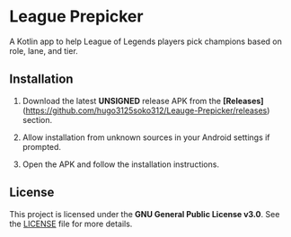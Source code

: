 # League Prepicker

A Kotlin app to help League of Legends players pick champions based on role, lane, and tier.

## Installation

1. Download the latest **UNSIGNED** release APK from the **[Releases]**(https://github.com/hugo3125soko312/Leauge-Prepicker/releases) section.

2. Allow installation from unknown sources in your Android settings if prompted.

3. Open the APK and follow the installation instructions.

## License

This project is licensed under the **GNU General Public License v3.0**. See the [LICENSE](https://github.com/hugo3125soko312/Leauge-Prepicker/blob/main/LICENSE) file for more details.
